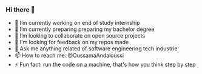 ### Hi there 👋

- 🔭 I’m currently working on end of study internship
- 🌱 I’m currently preparing preparing my bachelor degree
- 👯 I’m looking to collaborate on open source projects
- 🤔 I'm looking for feedback on my repos made
- 💬 Ask me anything related of software engineering tech industrie
- 📫 How to reach me: @OussamaAndaloussi
- ⚡ Fun fact: run the code on a machine, that's how you think step by step
